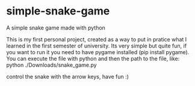 # simple-snake-game
A simple snake game made with python

This is my first personal project, created as a way to put in pratice what I learned in the first semester of university.
Its very simple but quite fun, if you want to run it you need to have pygame installed (pip install pygame). You can execute the file with python and then the path to the file, like: python ./Downloads/snake_game.py

control the snake with the arrow keys, have fun :)

